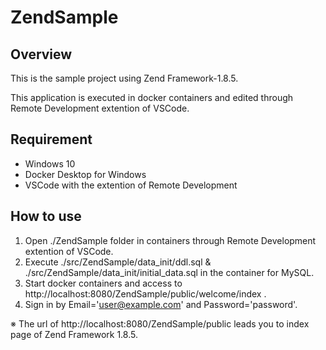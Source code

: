 # ZendSample

## Overview
This is the sample project using Zend Framework-1.8.5.

This application is executed in docker containers and edited through Remote Development extention of VSCode.

## Requirement

- Windows 10
- Docker Desktop for Windows
- VSCode with the extention of Remote Development

## How to use
1. Open ./ZendSample folder in containers through Remote Development extention of VSCode.
2. Execute ./src/ZendSample/data_init/ddl.sql & ./src/ZendSample/data_init/initial_data.sql in the container for MySQL.
3. Start docker containers and access to http://localhost:8080/ZendSample/public/welcome/index .
4. Sign in by Email='user@example.com' and Password='password'.
   
※ The url of http://localhost:8080/ZendSample/public leads you to index page of Zend Framework 1.8.5.